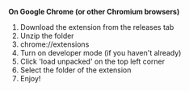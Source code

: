**On Google Chrome (or other Chromium browsers)**
1. Download the extension from the releases tab
2. Unzip the folder
3. chrome://extensions
4. Turn on developer mode (if you haven't already)
5. Click 'load unpacked' on the top left corner
6. Select the folder of the extension
7. Enjoy!
